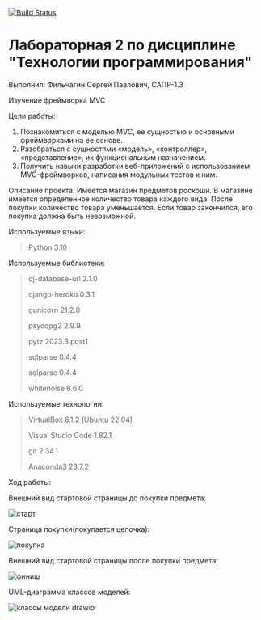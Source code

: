 [![Build Status](https://app.travis-ci.com/kpdvstu/PTLab2.svg?branch=master)](https://app.travis-ci.com/kpdvstu/PTLab2)
# Лабораторная 2 по дисциплине "Технологии программирования"

Выполнил: Фильчагин Сергей Павлович, САПР-1.3

Изучение фреймворка MVC

Цели работы:
  1. Познакомиться c моделью MVC, ее сущностью и основными фреймворками на ее основе.
  2. Разобраться с сущностями «модель», «контроллер», «представление», их функциональным 
  назначением.
  3. Получить навыки разработки веб-приложений с использованием MVC-фреймворков, написания 
  модульных тестов к ним.

Описание проекта: 
  Имеется магазин предметов роскоши. В магазине имеется определенное количество товара каждого вида. После покупки количество товара уменьшается. Если товар закончился, его покупка должна быть невозможной.

Используемые языки: 
>Python 3.10

Используемые библиотеки:
> dj-database-url    2.1.0
>
> django-heroku      0.3.1
>
> gunicorn           21.2.0
>
> psycopg2           2.9.9
>
> pytz               2023.3.post1
>
> sqlparse           0.4.4
>
> sqlparse           0.4.4
>
> whitenoise         6.6.0
  
Используемые технологии:
>VirtualBox 6.1.2 (Ubuntu 22.04)
>
>Visual Studio Code 1.82.1
>
>git 2.34.1
>
>Anaconda3 23.7.2

Ход работы:

Внешний вид стартовой страницы до покупки предмета:

![старт](https://github.com/SerFiLiuZ/TPLab2/assets/63652192/190579f2-49ed-4d07-82ad-f05fb5b5ef81)

Страница покупки(покупается цепочка):

![покупка](https://github.com/SerFiLiuZ/TPLab2/assets/63652192/1623303c-d723-41d2-ba67-54ff358c9dd2)

Внешний вид стартовой страницы после покупки предмета:

![финиш](https://github.com/SerFiLiuZ/TPLab2/assets/63652192/933e5eeb-edbb-4949-807d-2bcf0c928057)

UML-диаграмма классов моделей:

![классы модели drawio](https://github.com/SerFiLiuZ/TPLab2/assets/63652192/5c9425d1-c937-44d4-ba2f-bd55989d5897)



